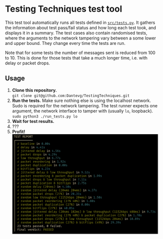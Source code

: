 # Testing Techniques test tool
This test tool automatically runs all tests defined in [`src/tests.py`](src/tests.py).
It gathers the information about test pass/fail status and how long each test
took, and displays it in a summary.
The test cases also contain randomised tests, where the arguments to the network
tampering vary between a some lower and upper bound. They change every time the
tests are run.

Note that for some tests the number of messages sent is reduced from 100 to 10.
This is done for those tests that take a much longer time, i.e. with delay or
packet drops.

## Usage
1. **Clone this repository.**  
    `git clone git@github.com:Dantevg/TestingTechniques.git`
2. **Run the tests.** Make sure nothing else is using the localhost network.
    Sudo is required for the network tampering. The test runner expects one
    argument, the network interface to tamper with (usually `lo`, loopback).  
    `sudo python3 ./run_tests.py lo`
3. **Wait for test results.**
4. ???
5. **Profit!**
    ![test report / summary](./img/screenshot.png)
